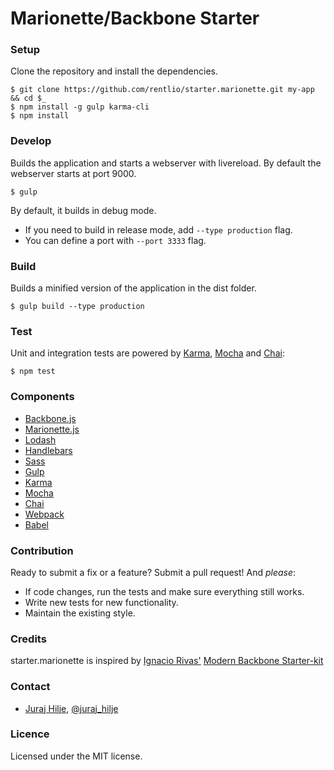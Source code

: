 # Marionette/Backbone Starter

### Setup
Clone the repository and install the dependencies.
```shell
$ git clone https://github.com/rentlio/starter.marionette.git my-app && cd $_
$ npm install -g gulp karma-cli
$ npm install
```

### Develop
Builds the application and starts a webserver with livereload. By default the webserver starts at port 9000.

```shell
$ gulp
```

By default, it builds in debug mode.

- If you need to build in release mode, add `--type production` flag.
- You can define a port with `--port 3333` flag.

### Build
Builds a minified version of the application in the dist folder.

```shell
$ gulp build --type production
```

### Test
Unit and integration tests are powered by [Karma](http://karma-runner.github.io/0.12/index.html), [Mocha](http://mochajs.org/) and [Chai](http://chaijs.com/):

```shell
$ npm test
```

### Components
- [Backbone.js](http://backbonejs.org/)
- [Marionette.js](http://marionettejs.com/)
- [Lodash](https://lodash.com/)
- [Handlebars](http://handlebarsjs.com/)
- [Sass](http://sass-lang.com/)
- [Gulp](http://gulpjs.com/)
- [Karma](http://karma-runner.github.io/0.12/index.html)
- [Mocha](http://mochajs.org/)
- [Chai](http://chaijs.com/)
- [Webpack](http://webpack.github.io/)
- [Babel](https://babeljs.io/)

### Contribution
Ready to submit a fix or a feature? Submit a pull request! And _please_:

- If code changes, run the tests and make sure everything still works.
- Write new tests for new functionality.
- Maintain the existing style.

### Credits
starter.marionette is inspired by [Ignacio Rivas'](https://github.com/sabarasaba) [Modern Backbone Starter-kit](https://github.com/sabarasaba/modern-backbone-starterkit)

### Contact
- [Juraj Hilje](https://github.com/jurajhilje), [@juraj_hilje](https://twitter.com/juraj_hilje)

### Licence
Licensed under the MIT license.